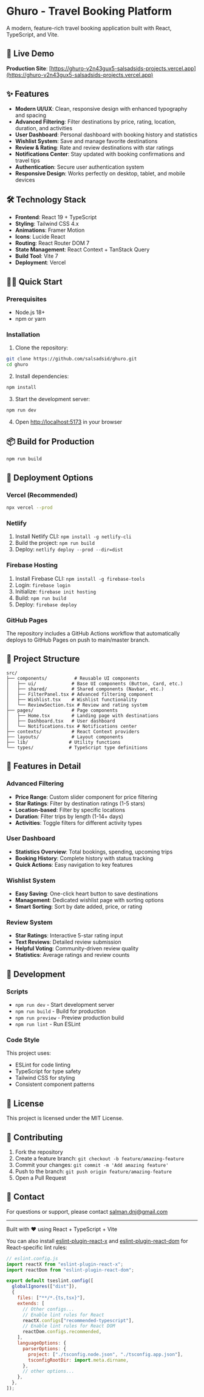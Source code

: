 # Ghuro - Travel Booking Platform

A modern, feature-rich travel booking application built with React, TypeScript, and Vite.

## 🚀 Live Demo

**Production Site**: [https://ghuro-v2n43gux5-salsadsids-projects.vercel.app](https://ghuro-v2n43gux5-salsadsids-projects.vercel.app)

## ✨ Features

- **Modern UI/UX**: Clean, responsive design with enhanced typography and spacing
- **Advanced Filtering**: Filter destinations by price, rating, location, duration, and activities
- **User Dashboard**: Personal dashboard with booking history and statistics
- **Wishlist System**: Save and manage favorite destinations
- **Review & Rating**: Rate and review destinations with star ratings
- **Notifications Center**: Stay updated with booking confirmations and travel tips
- **Authentication**: Secure user authentication system
- **Responsive Design**: Works perfectly on desktop, tablet, and mobile devices

## 🛠️ Technology Stack

- **Frontend**: React 19 + TypeScript
- **Styling**: Tailwind CSS 4.x
- **Animations**: Framer Motion
- **Icons**: Lucide React
- **Routing**: React Router DOM 7
- **State Management**: React Context + TanStack Query
- **Build Tool**: Vite 7
- **Deployment**: Vercel

## 🏃‍♂️ Quick Start

### Prerequisites

- Node.js 18+
- npm or yarn

### Installation

1. Clone the repository:

```bash
git clone https://github.com/salsadsid/ghuro.git
cd ghuro
```

2. Install dependencies:

```bash
npm install
```

3. Start the development server:

```bash
npm run dev
```

4. Open [http://localhost:5173](http://localhost:5173) in your browser

## 📦 Build for Production

```bash
npm run build
```

## 🚀 Deployment Options

### Vercel (Recommended)

```bash
npx vercel --prod
```

### Netlify

1. Install Netlify CLI: `npm install -g netlify-cli`
2. Build the project: `npm run build`
3. Deploy: `netlify deploy --prod --dir=dist`

### Firebase Hosting

1. Install Firebase CLI: `npm install -g firebase-tools`
2. Login: `firebase login`
3. Initialize: `firebase init hosting`
4. Build: `npm run build`
5. Deploy: `firebase deploy`

### GitHub Pages

The repository includes a GitHub Actions workflow that automatically deploys to GitHub Pages on push to main/master branch.

## 📁 Project Structure

```
src/
├── components/          # Reusable UI components
│   ├── ui/             # Base UI components (Button, Card, etc.)
│   ├── shared/         # Shared components (Navbar, etc.)
│   ├── FilterPanel.tsx # Advanced filtering component
│   ├── Wishlist.tsx    # Wishlist functionality
│   └── ReviewSection.tsx # Review and rating system
├── pages/              # Page components
│   ├── Home.tsx        # Landing page with destinations
│   ├── Dashboard.tsx   # User dashboard
│   └── Notifications.tsx # Notifications center
├── contexts/           # React Context providers
├── layouts/            # Layout components
├── lib/               # Utility functions
└── types/             # TypeScript type definitions
```

## 🎨 Features in Detail

### Advanced Filtering

- **Price Range**: Custom slider component for price filtering
- **Star Ratings**: Filter by destination ratings (1-5 stars)
- **Location-based**: Filter by specific locations
- **Duration**: Filter trips by length (1-14+ days)
- **Activities**: Toggle filters for different activity types

### User Dashboard

- **Statistics Overview**: Total bookings, spending, upcoming trips
- **Booking History**: Complete history with status tracking
- **Quick Actions**: Easy navigation to key features

### Wishlist System

- **Easy Saving**: One-click heart button to save destinations
- **Management**: Dedicated wishlist page with sorting options
- **Smart Sorting**: Sort by date added, price, or rating

### Review System

- **Star Ratings**: Interactive 5-star rating input
- **Text Reviews**: Detailed review submission
- **Helpful Voting**: Community-driven review quality
- **Statistics**: Average ratings and review counts

## 🔧 Development

### Scripts

- `npm run dev` - Start development server
- `npm run build` - Build for production
- `npm run preview` - Preview production build
- `npm run lint` - Run ESLint

### Code Style

This project uses:

- ESLint for code linting
- TypeScript for type safety
- Tailwind CSS for styling
- Consistent component patterns

## 📄 License

This project is licensed under the MIT License.

## 🤝 Contributing

1. Fork the repository
2. Create a feature branch: `git checkout -b feature/amazing-feature`
3. Commit your changes: `git commit -m 'Add amazing feature'`
4. Push to the branch: `git push origin feature/amazing-feature`
5. Open a Pull Request

## 📧 Contact

For questions or support, please contact [salman.dnj@gmail.com](mailto:salman.dnj@gmail.com)

---

Built with ❤️ using React + TypeScript + Vite

You can also install [eslint-plugin-react-x](https://github.com/Rel1cx/eslint-react/tree/main/packages/plugins/eslint-plugin-react-x) and [eslint-plugin-react-dom](https://github.com/Rel1cx/eslint-react/tree/main/packages/plugins/eslint-plugin-react-dom) for React-specific lint rules:

```js
// eslint.config.js
import reactX from "eslint-plugin-react-x";
import reactDom from "eslint-plugin-react-dom";

export default tseslint.config([
  globalIgnores(["dist"]),
  {
    files: ["**/*.{ts,tsx}"],
    extends: [
      // Other configs...
      // Enable lint rules for React
      reactX.configs["recommended-typescript"],
      // Enable lint rules for React DOM
      reactDom.configs.recommended,
    ],
    languageOptions: {
      parserOptions: {
        project: ["./tsconfig.node.json", "./tsconfig.app.json"],
        tsconfigRootDir: import.meta.dirname,
      },
      // other options...
    },
  },
]);
```

